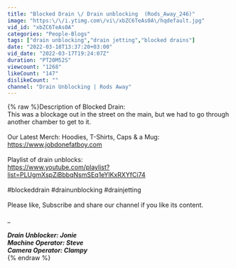 ```yaml
---
title: "Blocked Drain \/ Drain unblocking  (Rods_Away_246)"
image: "https:\/\/i.ytimg.com\/vi\/xbZC6TeAs0A\/hqdefault.jpg"
vid_id: "xbZC6TeAs0A"
categories: "People-Blogs"
tags: ["drain unblocking","drain jetting","blocked drains"]
date: "2022-03-18T13:37:20+03:00"
vid_date: "2022-03-17T19:24:07Z"
duration: "PT20M52S"
viewcount: "1268"
likeCount: "147"
dislikeCount: ""
channel: "Drain Unblocking | Rods Away"
---
```

{% raw %}Description of Blocked Drain:<br />This was a blockage out in the street on the main, but we had to go through another chamber to get to it.<br /><br />Our Latest Merch: Hoodies, T-Shirts, Caps &amp; a Mug:<br /><a rel="nofollow" target="blank" href="https://www.jobdonefatboy.com">https://www.jobdonefatboy.com</a><br /><br />Playlist of drain unblocks: <br /><a rel="nofollow" target="blank" href="https://www.youtube.com/playlist?list=PLUgmXspZiBbbqNsmSEq1eYlKxRXYfCi74">https://www.youtube.com/playlist?list=PLUgmXspZiBbbqNsmSEq1eYlKxRXYfCi74</a><br /><br />#blockeddrain #drainunblocking #drainjetting<br /><br />Please like, Subscribe and share our channel if you like its content.<br /><br />________________________________________________<br /><br />Drain Unblocker: Jonie<br />Machine Operator: Steve<br />Camera Operator: Clampy<br />_______________________________________________{% endraw %}
